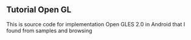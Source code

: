 ## Tutorial Open GL ##

This is source code for implementation Open GLES 2.0 in  Android that I found from samples and browsing

